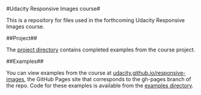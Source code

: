 #Udacity Responsive Images course#

This is a repository for files used in the forthcoming Udacity Responsive Images course.

##Project##

The [project directory](https://github.com/udacity/responsive-images/tree/master/project) contains completed examples from the course project.

##Examples##

You can view examples from the course at [udacity.github.io/responsive-images](http://udacity.github.io/responsive-images/), the GitHub Pages site that corresponds to the gh-pages branch of the repo. Code for these examples is available from the [examples directory](https://github.com/udacity/responsive-images/tree/master/examples).
